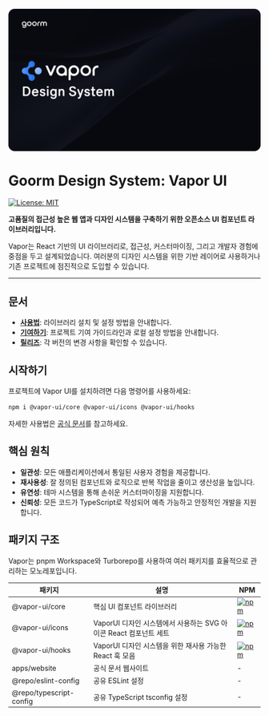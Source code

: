 [![Vapor UI Logo](vapor-ui.png)](https://radix-ui.com/primitives)

# Goorm Design System: Vapor UI

[![License: MIT](https://img.shields.io/badge/License-MIT-yellow.svg)](https://opensource.org/licenses/MIT)

**고품질의 접근성 높은 웹 앱과 디자인 시스템을 구축하기 위한 오픈소스 UI 컴포넌트 라이브러리입니다.**

Vapor는 React 기반의 UI 라이브러리로, 접근성, 커스터마이징, 그리고 개발자 경험에 중점을 두고 설계되었습니다. 여러분의 디자인 시스템을 위한 기반 레이어로 사용하거나 기존 프로젝트에 점진적으로 도입할 수 있습니다.

---

## 문서

- **[사용법](https://vapor.goorm.io/guides/installation)**: 라이브러리 설치 및 설정 방법을 안내합니다.
- **[기여하기](https://vapor.goorm.io/guides/contributing)**: 프로젝트 기여 가이드라인과 로컬 설정 방법을 안내합니다.
- **[릴리즈](https://vapor.goorm.io/guides/changelog)**: 각 버전의 변경 사항을 확인할 수 있습니다.

## 시작하기

프로젝트에 Vapor UI를 설치하려면 다음 명령어를 사용하세요:

```bash
npm i @vapor-ui/core @vapor-ui/icons @vapor-ui/hooks
```

자세한 사용법은 [공식 문서](https://vapor.goorm.io/guides/installation)를 참고하세요.

## 핵심 원칙

- **일관성**: 모든 애플리케이션에서 통일된 사용자 경험을 제공합니다.
- **재사용성**: 잘 정의된 컴포넌트와 로직으로 반복 작업을 줄이고 생산성을 높입니다.
- **유연성**: 테마 시스템을 통해 손쉬운 커스터마이징을 지원합니다.
- **신뢰성**: 모든 코드가 TypeScript로 작성되어 예측 가능하고 안정적인 개발을 지원합니다.

## 패키지 구조

Vapor는 pnpm Workspace와 Turborepo를 사용하여 여러 패키지를 효율적으로 관리하는 모노레포입니다.

| 패키지                  | 설명                                                              | NPM                                                                                                       |
| ----------------------- | ----------------------------------------------------------------- | --------------------------------------------------------------------------------------------------------- |
| @vapor-ui/core          | 핵심 UI 컴포넌트 라이브러리                                       | [![npm](https://img.shields.io/npm/v/@vapor-ui/core.svg)](https://www.npmjs.com/package/@vapor-ui/core)   |
| @vapor-ui/icons         | VaporUI 디자인 시스템에서 사용하는 SVG 아이콘 React 컴포넌트 세트 | [![npm](https://img.shields.io/npm/v/@vapor-ui/icons.svg)](https://www.npmjs.com/package/@vapor-ui/icons) |
| @vapor-ui/hooks         | VaporUI 디자인 시스템을 위한 재사용 가능한 React 훅 모음          | [![npm](https://img.shields.io/npm/v/@vapor-ui/hooks.svg)](https://www.npmjs.com/package/@vapor-ui/hooks) |
| apps/website            | 공식 문서 웹사이트                                                | -                                                                                                         |
| @repo/eslint-config     | 공유 ESLint 설정                                                  | -                                                                                                         |
| @repo/typescript-config | 공유 TypeScript tsconfig 설정                                     | -                                                                                                         |
